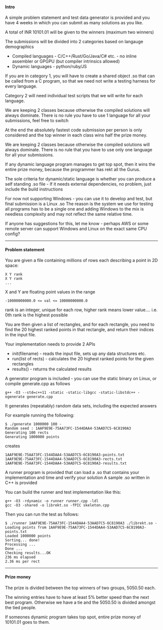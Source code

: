 
#### Intro


A simple problem statement and test data generator is provided and you have 4 weeks in which you can submit as many solutions as you like.

A total of INR 10101.01 will be given to the winners (maximum two winners) 


The submissions will be divided into 2 categories based on langauge demographics

 * Compiled languages - C/C++/Rust/Go/Java/C# etc. - no inline assembler or GPGPU (but compiler intrinsics allowed)
 * Dynamic languages - python/ruby/JS

If you are in category 1, you will have to create a shared object .so that can be called from a C program, so that we need not write a testing harness for every language.

Category 2 will need individual test scripts that we will write for each language.

We are keeping 2 classes because otherwise the compiled solutions will always dominate. 
There is no rule you have to use 1 language for all your submissions, feel free to switch

At the end the absolutely fastest code submission per person is only considered  and the top winner in each class wins half the prize money.

We are keeping 2 classes because otherwise the compiled solutions will always dominate. There is no rule that you have to use only one language for all your submissions.

If any dynamic language program manages to get top spot, then it wins the entire prize money, because the programmer has rekt all the Gurus.

The sole criteria for dynamic/static language is whether you can produce a self standing .so file - If it needs external dependencies, no problem, just include the build instructions

For now not supporting Windows - you can use it to develop and test, but final submission is a Linux .so
The reason is the system we use for testing all programs has to be a single one and adding Windows to the mix is needless complexity and may not reflect the same relative time.

If anyone has suggestions for this, let me know - perhaps AWS or some remote server can support Windows and Linux on the exact same CPU config?

---

#### Problem statement

You are given a file containing millions of rows each describing a point in 2D space:

    X Y rank
    X Y rank
    ...

X and Y are floating point values in the range
    
    -10000000000.0 <= val <= 10000000000.0   

rank is an integer, unique for each row, higher rank means lower value.... i.e. 0th rank is the highest possible 

You are then given a list of rectangles, and for each rectangle, you need to find the 20 highest ranked points in that rectangle, and return their indices in the input file.

Your implementation needs to provide 2 APIs

 * init(filename) - reads the input file, sets up any data structures etc.
 * run(list of rects) - calculates the 20 highest ranked points for the given rectangles
 * results() - returns the calculated results

A generator program is included - you can use the static binary on Linux, or compile generate.cpp as follows
    
    g++ -O3 --std=c++11 -static -static-libgcc -static-libstdc++ -ogenerate generate.cpp

It generates (repeatably) random data sets, including the expected answers

For example running the following:

    $ ./generate 1000000 100 -
    Random seed : 1AAF9E9E-75AA73FC-1544DAA4-53AAD7C5-6C8190A3
    Generating 100 rects
    Generating 1000000 points

creates

    1AAF9E9E-75AA73FC-1544DAA4-53AAD7C5-6C8190A3-points.txt  
    1AAF9E9E-75AA73FC-1544DAA4-53AAD7C5-6C8190A3-rects.txt
    1AAF9E9E-75AA73FC-1544DAA4-53AAD7C5-6C8190A3-results.txt


A runner program is provided that can load a .so that contains your implementation and time and verify your solution 
A sample .so written in C++ is provided 

You can build the runner and test implementation like this:

    g++ -O3 -rdynamic -o runner runner.cpp -ldl
    gcc -O3 -shared -o librekt.so -fPIC skeleton.cpp

Then you can run the test as follows:

    $ ./runner 1AAF9E9E-75AA73FC-1544DAA4-53AAD7C5-6C8190A3 ./librekt.so -
    Loading points from 1AAF9E9E-75AA73FC-1544DAA4-53AAD7C5-6C8190A3-points.txt
    Loaded 1000000 points
    Sorting... done!
    Processing ...
    Done ...
    Checking results...OK
    236 ms elapsed
    2.36 ms per rect

---

#### Prize money

The prize is divided between the top winners of two groups, 5050.50 each.

The winning entries have to have at least 5% better speed than the next best program. Otherwise we have a tie and the 5050.50 is divided amongst the tied people.

If someones dynamic program takes top spot, entire prize money of 10101.01 goes to them.


